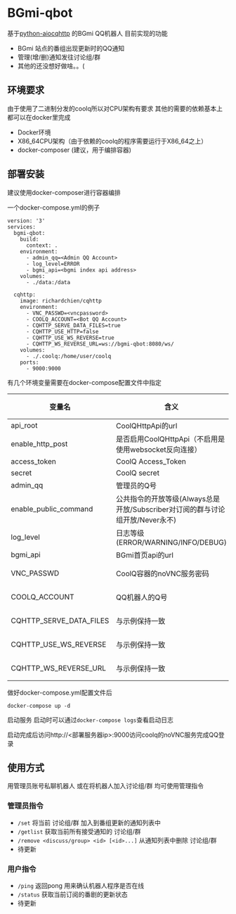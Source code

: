 # BGmi-qbot

基于[python-aiocqhttp](https://github.com/richardchien/python-aiocqhttp) 的BGmi QQ机器人
目前实现的功能
+ BGmi 站点的番组出现更新时的QQ通知
+ 管理(增/删)通知发往讨论组/群
+ 其他的还没想好做啥。。(

## 环境要求

由于使用了二进制分发的coolq所以对CPU架构有要求
其他的需要的依赖基本上都可以在docker里完成
+ Docker环境
+ X86_64CPU架构（由于依赖的coolq的程序需要运行于X86_64之上）
+ docker-composer (建议，用于编排容器)

## 部署安装

建议使用docker-composer进行容器编排

一个docker-compose.yml的例子
```
version: '3'
services:
  bgmi-qbot:
    build:
      context: .
    environment:
      - admin_qq=<Admin QQ Account>
      - log_level=ERROR
      - bgmi_api=<bgmi index api address>
    volumes:
      - ./data:/data

  cqhttp:
    image: richardchien/cqhttp
    environment:
      - VNC_PASSWD=<vncpassword>
      - COOLQ_ACCOUNT=<Bot QQ Account>
      - CQHTTP_SERVE_DATA_FILES=true
      - CQHTTP_USE_HTTP=false
      - CQHTTP_USE_WS_REVERSE=true
      - CQHTTP_WS_REVERSE_URL=ws://bgmi-qbot:8080/ws/
    volumes:
      - ./.coolq:/home/user/coolq
    ports:
      - 9000:9000
```

有几个环境变量需要在docker-compose配置文件中指定

| 变量名 | 含义 | 必须 | 默认值 |
| ------ | ------ | ------ | ------ |
| api_root | CoolQHttpApi的url |  | False |
| enable_http_post | 是否启用CoolQHttpApi（不启用是使用websocket反向连接） |  | False |
| access_token | CoolQ Access_Token |  | False |
| secret | CoolQ secret |  | False |
| admin_qq | 管理员的Q号 | * | None |
| enable_public_command | 公共指令的开放等级(Always总是开放/Subscriber对订阅的群与讨论组开放/Never永不) | | Always |
| log_level | 日志等级(ERROR/WARNING/INFO/DEBUG) |  | ERROR |
| bgmi_api | BGmi首页api的url |  | http://127.0.0.1/api/index |
| VNC_PASSWD | CoolQ容器的noVNC服务密码 | * | 见richardchien/cqhttp项目 |
| COOLQ_ACCOUNT | QQ机器人的Q号 | * | 见richardchien/cqhttp项目 |
| CQHTTP_SERVE_DATA_FILES | 与示例保持一致 | * | 见richardchien/cqhttp项目 |
| CQHTTP_USE_WS_REVERSE | 与示例保持一致 | * | 见richardchien/cqhttp项目 |
| CQHTTP_WS_REVERSE_URL | 与示例保持一致 | * | 见richardchien/cqhttp项目 |

做好docker-compose.yml配置文件后
```
docker-compose up -d
```
启动服务 启动时可以通过`docker-compose logs`查看启动日志

启动完成后访问http://<部署服务器ip>:9000访问coolq的noVNC服务完成QQ登录

## 使用方式

用管理员账号私聊机器人 或在将机器人加入讨论组/群 均可使用管理指令
### 管理员指令
+ `/set` 将当前 讨论组/群 加入到番组更新的通知列表中
+ `/getlist` 获取当前所有接受通知的 讨论组/群
+ `/remove <discuss/group> <id> [<id>...]` 从通知列表中删除 讨论组/群
+ 待更新

### 用户指令
+ `/ping` 返回pong 用来确认机器人程序是否在线
+ `/status` 获取当前订阅的番剧的更新状态
+ 待更新


